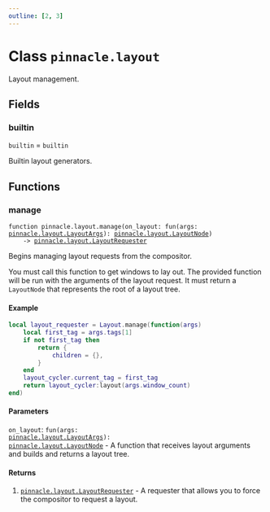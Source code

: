 ```yaml
---
outline: [2, 3]
---
```


# Class `pinnacle.layout`


Layout management.


## Fields

### builtin

`builtin` = `builtin`

Builtin layout generators.


## Functions

### <Badge type="function" text="function" /> manage

<div class="language-lua"><pre><code>function pinnacle.layout.manage(on_layout: fun(args: <a href="/lua-reference/classes/pinnacle.layout.LayoutArgs">pinnacle.layout.LayoutArgs</a>): <a href="/lua-reference/classes/pinnacle.layout.LayoutNode">pinnacle.layout.LayoutNode</a>)
    -> <a href="/lua-reference/classes/pinnacle.layout.LayoutRequester">pinnacle.layout.LayoutRequester</a></code></pre></div>

Begins managing layout requests from the compositor.

You must call this function to get windows to lay out.
The provided function will be run with the arguments of the layout request.
It must return a `LayoutNode` that represents the root of a layout tree.

#### Example

```lua
local layout_requester = Layout.manage(function(args)
    local first_tag = args.tags[1]
    if not first_tag then
        return {
            children = {},
        }
    end
    layout_cycler.current_tag = first_tag
    return layout_cycler:layout(args.window_count)
end)
```



#### Parameters

`on_layout`: <code>fun(args: <a href="/lua-reference/classes/pinnacle.layout.LayoutArgs">pinnacle.layout.LayoutArgs</a>): <a href="/lua-reference/classes/pinnacle.layout.LayoutNode">pinnacle.layout.LayoutNode</a></code> - A function that receives layout arguments and builds and returns a layout tree.



#### Returns

1. <code><a href="/lua-reference/classes/pinnacle.layout.LayoutRequester">pinnacle.layout.LayoutRequester</a></code> - A requester that allows you to force the compositor to request a layout.



